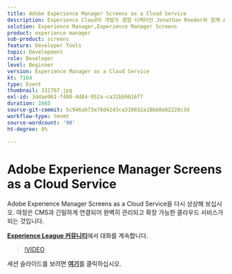 ```yaml
---
title: Adobe Experience Manager Screens as a Cloud Service
description: Experience Cloud의 개발자 경험 디렉터인 Jonathan Roeder와 함께 Adobe Experience Cloud의 최신 개발자 업데이트에 대해 알아보십시오. 이 세션은 Adobe Developers Live 컨텐츠 이벤트의 일부로 전달되었습니다.
solution: Experience Manager,Experience Manager Screens
product: experience manager
sub-product: screens
feature: Developer Tools
topic: Development
role: Developer
level: Beginner
version: Experience Manager as a Cloud Service
kt: 7164
type: Event
thumbnail: 331767.jpg
exl-id: 3ddae9b1-f480-4d84-952a-ca31bb9616f7
duration: 1665
source-git-commit: 5c946ab73e78d4243ca310032a10bb8e82228c3d
workflow-type: tm+mt
source-wordcount: '90'
ht-degree: 0%

---
```


# Adobe Experience Manager Screens as a Cloud Service

Adobe Experience Manager Screens as a Cloud Service을 다시 상상해 보십시오. 여정은 CMS과 긴밀하게 연결되어 완벽히 관리되고 확장 가능한 클라우드 서비스가 되는 것입니다.

**[Experience League 커뮤니티](https://adobe.ly/36Yd3v6)**&#x200B;에서 대화를 계속합니다.

>[!VIDEO](https://video.tv.adobe.com/v/331767/?quality=12&learn=on&hidetitle=true)

세션 슬라이드를 보려면 **[여기](/help/adobe-developers-live/assets/screens-as-a-cloud-service.pdf)**&#x200B;를 클릭하십시오.
